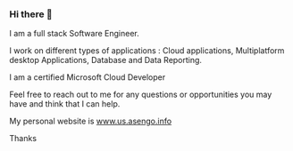 ### Hi there 👋
I am a full stack Software Engineer.

I work on different types of applications : Cloud applications, Multiplatform desktop Applications, Database and Data Reporting.

I am a certified Microsoft Cloud Developer

Feel free to reach out to me for any questions or opportunities you may have and think that I can help.

My personal website is www.us.asengo.info

Thanks
<!--
**angoudjou/angoudjou** is a ✨ _special_ ✨ repository because its `README.md` (this file) appears on your GitHub profile.

Here are some ideas to get you started:

- 🔭 I’m currently working on ...
- 🌱 I’m currently learning ...
- 👯 I’m looking to collaborate on ...
- 🤔 I’m looking for help with ...
- 💬 Ask me about ...
- 📫 How to reach me: ...
- 😄 Pronouns: ...
- ⚡ Fun fact: ...
-->
